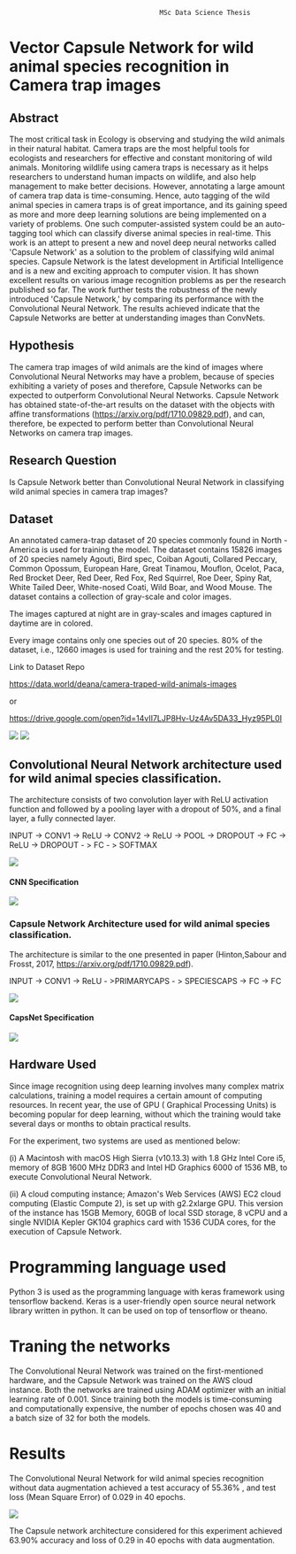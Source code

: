                                           MSc Data Science Thesis

# Vector Capsule Network for wild animal species recognition in Camera trap images

## Abstract
The most critical task in Ecology is observing and studying the wild animals in their natural habitat. Camera traps are the most helpful tools for ecologists and researchers for effective and constant monitoring of wild animals. Monitoring wildlife using camera traps is necessary as it helps researchers to understand human impacts on wildlife, and also help management to
make better decisions. However, annotating a large amount of camera trap data is time-consuming. Hence, auto tagging of the wild animal species in camera traps is of great importance, and its gaining speed as more and more deep learning solutions are being implemented on a variety of problems. One such computer-assisted system could be an auto-tagging tool which can classify diverse animal species in real-time. This work is an attept to present a new and novel deep neural networks called 'Capsule Network' as a solution to the problem of classifying wild animal species. Capsule Network is the latest development in Artificial Intelligence and is a new and exciting approach to computer vision. It has shown excellent results on various image recognition problems as per the research published so far. The work further tests the robustness of the newly introduced 'Capsule Network,' by comparing its performance with the Convolutional Neural Network. The results achieved indicate that the Capsule Networks are better at understanding images than ConvNets.

## Hypothesis
The camera trap images of wild animals are the kind of images where Convolutional Neural Networks may have a problem, because of species exhibiting a variety of poses and therefore, Capsule Networks can be expected to outperform Convolutional Neural Networks. Capsule Network has obtained state-of-the-art results on the dataset with the objects with affine transformations (https://arxiv.org/pdf/1710.09829.pdf), and can, therefore, be expected to perform better than Convolutional Neural Networks on camera trap images.

## Research Question 
Is Capsule Network better than Convolutional Neural Network in classifying wild animal
species in camera trap images?

## Dataset
An annotated camera-trap dataset of 20 species commonly found in North - America is used for training the model. The dataset contains 15826 images of 20 species namely Agouti, Bird spec, Coiban Agouti, Collared Peccary, Common Opossum, European
Hare, Great Tinamou, Mouflon, Ocelot, Paca, Red Brocket Deer, Red Deer, Red Fox, Red Squirrel, Roe Deer, Spiny Rat, White Tailed Deer, White-nosed Coati, Wild Boar, and Wood Mouse. The dataset contains a collection of gray-scale and color images. 

The images captured at night are in gray-scales and images captured in daytime are in colored.

Every image contains only one species out of 20 species. 80% of the dataset, i.e., 12660 images is used for training and the rest 20% for testing.

Link to Dataset Repo 

https://data.world/deana/camera-traped-wild-animals-images

or

https://drive.google.com/open?id=14vII7LJP8Hv-Uz4Av5DA33_Hyz95PL0I


![](Images/Page_00.png)
![](Images/Page_01.png)

## Convolutional Neural Network architecture used for wild animal species classification.

The architecture consists of two convolution layer with ReLU activation function and followed by a pooling layer with a dropout of 50%, and a final layer, a fully connected layer.

INPUT -> CONV1 -> ReLU -> CONV2 -> ReLU -> POOL -> DROPOUT -> FC -> ReLU -> DROPOUT - > FC - > SOFTMAX

![](Images/CNNArch.png)

#### CNN Specification

![](Images/CNNSpec.png)
### Capsule Network Architecture used for wild animal species classification.

The architecture is similar to the one presented in paper (Hinton,Sabour and Frosst, 2017, https://arxiv.org/pdf/1710.09829.pdf).

INPUT -> CONV1 -> ReLU - >PRIMARYCAPS - > SPECIESCAPS -> FC -> FC

![](Images/CapsNetArch.png)

#### CapsNet Specification

![](Images/CapsnetSpec.png)

## Hardware Used

Since image recognition using deep learning involves many complex matrix calculations, training a model requires a certain amount of computing resources. In recent year, the use of GPU ( Graphical Processing Units) is becoming popular for deep learning, without which the training would take several days or months to obtain practical results.

For the experiment, two systems are used as mentioned below:

(i) A Macintosh with macOS High Sierra (v10.13.3) with 1.8 GHz Intel Core i5, memory of 8GB 1600 MHz DDR3 and Intel HD Graphics 6000 of 1536 MB, to execute Convolutional Neural Network.

(ii) A cloud computing instance; Amazon's Web Services (AWS) EC2 cloud computing (Elastic Compute 2), is set up with g2.2xlarge GPU. This version of the instance has 15GB Memory, 60GB of local SSD storage, 8 vCPU and a single NVIDIA Kepler GK104 graphics card with 1536 CUDA cores, for the execution of Capsule Network.

# Programming language used

Python 3 is used as the programming language with keras framework using tensorflow backend. Keras is a user-friendly open source neural network library written in python. It can be used on top of tensorflow or theano.

# Traning the networks

The Convolutional Neural Network was trained on the first-mentioned hardware, and the Capsule Network was trained on the AWS cloud instance. Both the networks are trained using ADAM optimizer with an initial learning rate of 0.001. Since training
both the models is time-consuming and computationally expensive, the number of epochs chosen was 40 and a batch size of 32 for both the models.  

# Results 

The Convolutional Neural Network for wild animal species recognition without data augmentation achieved a test accuracy of 55.36% , and test loss (Mean Square Error) of 0.029 in 40 epochs.

![](Images/CNN_Acc_Curve.png)

The Capsule network architecture considered for this experiment achieved 63.90% accuracy and loss of 0.29 in 40 epochs with data augmentation.






